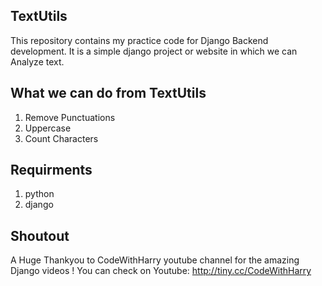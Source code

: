 ## TextUtils
This repository contains my practice code for Django Backend development.
It is a simple django project or website in which we can Analyze text.
## What we can do from TextUtils
1) Remove Punctuations
2) Uppercase
3) Count Characters
## Requirments
1) python
2) django
## Shoutout
A Huge Thankyou to CodeWithHarry youtube channel for the amazing Django videos !
You can check on Youtube: http://tiny.cc/CodeWithHarry
